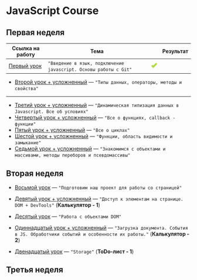 # JavaScript Course

## Первая неделя 

Ссылка на работу | Тема | | Результат
--- | --- | --- | ---
[Первый урок](https://github.com/sergeevsite/JavaScript_13/tree/lesson01) | `"Введение в язык, подключение javascript. Основы работы с Git"` | ![](https://github.com/sergeevsite/JavaScript_13/blob/master/tick%20(1).png)

* [Второй урок + усложненный](https://github.com/sergeevsite/JavaScript_13/tree/lesson02) — `"Типы данных, операторы, методы и свойства"`
---
* [Третий урок + усложненный](https://github.com/sergeevsite/JavaScript_13/tree/lesson03) — `"Динамическая типизация данных в Javascript. Все об условиях"`
* [Четвертый урок + усложненный](https://github.com/sergeevsite/JavaScript_13/tree/lesson04) — `"Все о функциях, callback - функции"`
* [Пятый урок + усложненный](https://github.com/sergeevsite/JavaScript_13/tree/lesson05) — `"Все о циклах"`
* [Шестой урок + усложненный](https://github.com/sergeevsite/JavaScript_13/tree/lesson06) — `"Функции, область видимости и замыкание"`
* [Седьмой урок + усложненный](https://github.com/sergeevsite/JavaScript_13/tree/lesson07) — `"Знакомимся с объектами и массивами, методы переборов и псевдомассивы"`

## Вторая неделя 

* [Восьмой урок](https://github.com/sergeevsite/JavaScript_13/tree/lesson08) — `"Подготовим наш проект для работы со страницей"` 

* [Девятый урок + усложненный](https://github.com/sergeevsite/JavaScript_13/tree/lesson09) — `"Доступ к элементам на странице. DOM + DevTools"` (**Калькулятор - 1**)
* [Десятый урок](https://github.com/sergeevsite/JavaScript_13/tree/lesson10) — `"Работа с объектами DOM"`
* [Одиннадцатый урок + усложненный](https://github.com/sergeevsite/JavaScript_13/tree/lesson11) — `"Загрузка документа. События в JS. Обработчики событий и особенности их работы."` (**Калькулятор - 2**)
* [Двенадцатый урок](https://github.com/sergeevsite/JavaScript_13/tree/lesson12) — `"Storage"` (**ToDo-лист - 1**) 

## Третья неделя 
